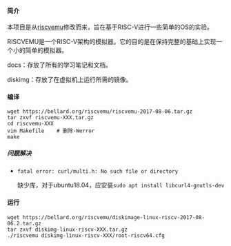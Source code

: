 #### 简介

本项目是从[riscvemu](https://bellard.org/riscvemu/)修改而来，旨在基于RISC-V进行一些简单的OS的实验。

RISCVEMU是一个RISC-V架构的模拟器。它的目的是在保持完整的基础上实现一个小的简单的模拟器。

docs：存放了所有的学习笔记和文档。

diskimg：存放了在虚拟机上运行所需的镜像。

#### 编译

```shell
wget https://bellard.org/riscvemu/riscvemu-2017-08-06.tar.gz
tar zxvf riscvemu-XXX.tar.gz
cd riscvemu-XXX
vim Makefile	# 删除-Werror
make
```

##### 问题解决

- `fatal error: curl/multi.h: No such file or directory`

  缺少库，对于ubuntu18.04，应安装`sudo apt install libcurl4-gnutls-dev`

#### 运行

```
wget https://bellard.org/riscvemu/diskimage-linux-riscv-2017-08-06.2.tar.gz
tar zxvf diskimg-linux-riscv-XXX.tar.gz
./riscvemu diskimg-linux-riscv-XXX/root-riscv64.cfg
```


